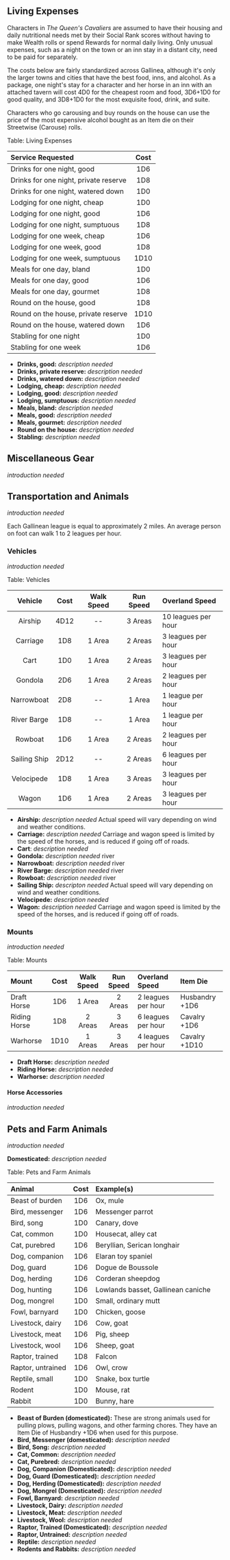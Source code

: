 ## Living Expenses

Characters in *The Queen's Cavaliers* are assumed to have their housing
and daily nutritional needs met by their Social Rank scores without
having to make Wealth rolls or spend Rewards for normal daily living.
Only unusual expenses, such as a night on the town or an inn stay in a
distant city, need to be paid for separately.

The costs below are fairly standardized across Gallinea, although it's
only the larger towns and cities that have the best food, inns, and
alcohol. As a package, one night's stay for a character and her horse in
an inn with an attached tavern will cost 4D0 for the cheapest room and
food, 3D6+1D0 for good quality, and 3D8+1D0 for the most exquisite food,
drink, and suite.

Characters who go carousing and buy rounds on the house can use the
price of the most expensive alcohol bought as an Item die on their
Streetwise (Carouse) rolls.

Table: Living Expenses

| Service Requested                     | Cost |
| :------------------------------------ | :--: |
| Drinks for one night, good            | 1D6  |
| Drinks for one night, private reserve | 1D8  |
| Drinks for one night, watered down    | 1D0  |
| Lodging for one night, cheap          | 1D0  |
| Lodging for one night, good           | 1D6  |
| Lodging for one night, sumptuous      | 1D8  |
| Lodging for one week, cheap           | 1D6  |
| Lodging for one week, good            | 1D8  |
| Lodging for one week, sumptuous       | 1D10 |
| Meals for one day, bland              | 1D0  |
| Meals for one day, good               | 1D6  |
| Meals for one day, gourmet            | 1D8  |
| Round on the house, good              | 1D8  |
| Round on the house, private reserve   | 1D10 |
| Round on the house, watered down      | 1D6  |
| Stabling for one night                | 1D0  |
| Stabling for one week                 | 1D6  |

 - **Drinks, good:** *description needed* 
 - **Drinks, private reserve:** *description needed* 
 - **Drinks, watered down:** *description needed* 
 - **Lodging, cheap:** *description needed* 
 - **Lodging, good:** *description needed* 
 - **Lodging, sumptuous:** *description needed* 
 - **Meals, bland:** *description needed* 
 - **Meals, good:** *description needed* 
 - **Meals, gourmet:** *description needed* 
 - **Round on the house:** *description needed* 
 - **Stabling:** *description needed* 
  
## Miscellaneous Gear

*introduction needed*

## Transportation and Animals

*introduction needed*

Each Gallinean league is equal to approximately 2 miles. An average person on foot can walk 1 to 2 leagues per hour.

### Vehicles

*introduction needed*

Table: Vehicles

| Vehicle      | Cost | Walk Speed | Run Speed | Overland Speed      |
| :----------: | :--: | :--------: | :-------: | :------------------ |
| Airship      | 4D12 | --         | 3 Areas   | 10 leagues per hour |
| Carriage     | 1D8  | 1 Area     | 2 Areas   | 3 leagues per hour  |
| Cart         | 1D0  | 1 Area     | 2 Areas   | 3 leagues per hour  |
| Gondola      | 2D6  | 1 Area     | 2 Areas   | 2 leagues per hour  |
| Narrowboat   | 2D8  | --         | 1 Area    | 1 league per hour   | 
| River Barge  | 1D8  | --         | 1 Area    | 1 league per hour   | 
| Rowboat      | 1D6  | 1 Area     | 2 Areas   | 2 leagues per hour  | 
| Sailing Ship | 2D12 | --         | 2 Areas   | 6 leagues per hour  | 
| Velocipede   | 1D8  | 1 Area     | 3 Areas   | 3 leagues per hour  | 
| Wagon        | 1D6  | 1 Area     | 2 Areas   | 3 leagues per hour  | 

 - **Airship:** *description needed* Actual speed will vary depending on wind and weather conditions.
 - **Carriage:** *description needed* Carriage and wagon speed is limited by the speed of the horses, and is reduced if going off of roads.
 - **Cart**: *description needed* 
 - **Gondola:** *description needed*  river
 - **Narrowboat:** *description needed* river
 - **River Barge:** *description needed* river
 - **Rowboat:** *description needed* river
 - **Sailing Ship:** *descripton needed* Actual speed will vary depending on wind and weather conditions.
 - **Velocipede:** *description needed*
 - **Wagon:** *description needed* Carriage and wagon speed is limited by the speed of the horses, and is reduced if going off of roads.
  
### Mounts

*introduction needed*

Table: Mounts

| Mount        | Cost | Walk Speed | Run Speed | Overland Speed     | Item Die       |
| :----------- | :--: | :--------: | :-------: | :----------------- | :------------- |
| Draft Horse  | 1D6  | 1 Area     | 2 Areas   | 2 leagues per hour | Husbandry +1D6 |
| Riding Horse | 1D8  | 2 Areas    | 3 Areas   | 6 leagues per hour | Cavalry +1D6   |
| Warhorse     | 1D10 | 1 Areas    | 3 Areas   | 4 leagues per hour | Cavalry +1D10  |

 - **Draft Horse:** *description needed*
 - **Riding Horse:** *description needed* 
 - **Warhorse:** *description needed*
  
#### Horse Accessories

*introduction needed*

## Pets and Farm Animals

*introduction needed*

**Domesticated:** *description needed*

Table: Pets and Farm Animals

| Animal            | Cost | Example(s)                         |
| :---------------- | :--: | :--------------------------------- |
| Beast of burden   | 1D6  | Ox, mule                           |
| Bird, messenger   | 1D6  | Messenger parrot                   |
| Bird, song        | 1D0  | Canary, dove                       |
| Cat, common       | 1D0  | Housecat, alley cat                |
| Cat, purebred     | 1D6  | Beryllian, Serican longhair        |
| Dog, companion    | 1D6  | Elaran toy spaniel                 |
| Dog, guard        | 1D6  | Dogue de Boussole                  |
| Dog, herding      | 1D6  | Corderan sheepdog                  |
| Dog, hunting      | 1D6  | Lowlands basset, Gallinean caniche |
| Dog, mongrel      | 1D0  | Small, ordinary mutt               |
| Fowl, barnyard    | 1D0  | Chicken, goose                     |
| Livestock, dairy  | 1D6  | Cow, goat                          |
| Livestock, meat   | 1D6  | Pig, sheep                         |
| Livestock, wool   | 1D6  | Sheep, goat                        |
| Raptor, trained   | 1D8  | Falcon                             |
| Raptor, untrained | 1D6  | Owl, crow                          |
| Reptile, small    | 1D0  | Snake, box turtle                  |
| Rodent            | 1D0  | Mouse, rat                         |
| Rabbit            | 1D0  | Bunny, hare                        |

 - **Beast of Burden (domesticated):** These are strong animals used for pulling plows, pulling wagons, and other farming chores. They have an Item Die of Husbandry +1D6 when used for this purpose. 
 - **Bird, Messenger (domesticated):** *description needed* 
 - **Bird, Song:** *description needed*
 - **Cat, Common:** *description needed*
 - **Cat, Purebred:** *description needed*
 - **Dog, Companion (Domesticated):** *description needed*
 - **Dog, Guard (Domesticated):** *description needed*
 - **Dog, Herding (Domesticated):** *description needed*
 - **Dog, Mongrel (Domesticated):** *description needed*
 - **Fowl, Barnyard:** *description needed*
 - **Livestock, Dairy:** *description needed*
 - **Livestock, Meat:** *description needed*
 - **Livestock, Wool:** *description needed*
 - **Raptor, Trained (Domesticated):** *description needed*
 - **Raptor, Untrained:** *description needed*
 - **Reptile:** *description needed*
 - **Rodents and Rabbits:** *description needed*
  
